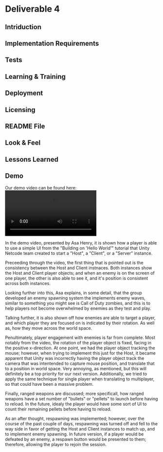 # Deliverable 4

## Intriduction

## Implementation Requirements

## Tests

## Learning & Training

## Deployment

## Licensing

## README File

## Look & Feel

## Lessons Learned

## Demo

Our demo video can be found here: ![Gotta Get Back Demo Presentation](D4_MVP_Video/Gotta_Get_Back_MVP_video_presentation.mp4)

In the demo video, presented by Asa Henry, it is shown how a player is able to use a simple UI from the "Building on 'Hello World'" tutorial that Unity Netcode team created to start a "Host", a "Client", or a "Server" instance.

Preceeding through the video, the first thing that is pointed out is the consistency between the Host and Client instnaces. Both instances show the Host and Client player objects; and when an enemy is on the screen of one player, the other is also able to see it, and it's position is consistent across both instances.

Looking further into this, Asa explains, in some detail, that the group developed an enemy spawning system the implements enemy waves, similar to something you might see is Call of Duty zombies, and this is to help players not become overwhelmed by enemies as they test and play.

Talking further, it is also shown off how enemies are able to target a player, and which player they are focused on is indicated by their rotation. As well as, how they move across the world space.

Penultimately, player engagement with enemies is far from complete. Most notably from the video, the rotation of the player object is fixed, facing in the positive x-direction. At one point, we had the player object tracking the mouse; however, when trying to implement this just for the Host, it became apparent that Unity was incorrectly having the player object track the camera that was intentended to capture mouse position, and translate that to a position in world space. Very annoying, as mentioned, but this will definitely be a top priority for our next version. Additionally, we tried to apply the same technique for single player when translating to multiplayer, so that could have been a massive problem.

Finally, ranged weapons are discussed; more specificall, how ranged weapons have a set number of "bullets" or "pellets" to launch before having to reload. In the future, idealy the player would have some sort of UI to count their remaining pellets before having to reload.

As an after thought, respawning was implemented; however, over the course of the past couple of days, respawning was turned off and fell to the way side in favor of getting the Host and Client instances to match up, and to implement enemy spawning. In future version, if a player would be defeated by an enemy, a respawn button would be presented to them; therefore, allowing the player to rejoin the session.
